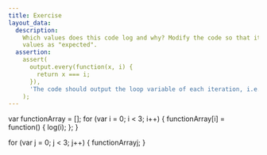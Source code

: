 ```yaml
---
title: Exercise
layout_data:
  description:
    Which values does this code log and why? Modify the code so that it logs the
    values as "expected".
  assertion:
    assert(
      output.every(function(x, i) {
        return x === i;
      }),
      'The code should output the loop variable of each iteration, i.e. 0, 1, 2'
    );
---
```

var functionArray = [];
for (var i = 0; i < 3; i++) {
  functionArray[i] = function() {
    log(i);
  };
}

for (var j = 0; j < 3; j++) {
  functionArray[j]();
}
